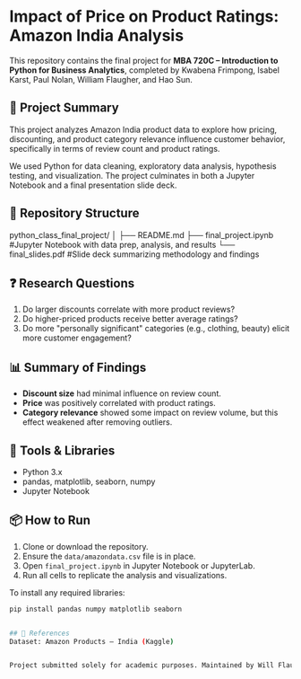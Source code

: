 # Impact of Price on Product Ratings: Amazon India Analysis

This repository contains the final project for **MBA 720C – Introduction to Python for Business Analytics**, completed by Kwabena Frimpong, Isabel Karst, Paul Nolan, William Flaugher, and Hao Sun.

## 📌 Project Summary

This project analyzes Amazon India product data to explore how pricing, discounting, and product category relevance influence customer behavior, specifically in terms of review count and product ratings.

We used Python for data cleaning, exploratory data analysis, hypothesis testing, and visualization. The project culminates in both a Jupyter Notebook and a final presentation slide deck.

## 📁 Repository Structure

python_class_final_project/
│
├── README.md
├── final_project.ipynb #Jupyter Notebook with data prep, analysis, and results
└── final_slides.pdf #Slide deck summarizing methodology and findings


## ❓ Research Questions

1. Do larger discounts correlate with more product reviews?
2. Do higher-priced products receive better average ratings?
3. Do more "personally significant" categories (e.g., clothing, beauty) elicit more customer engagement?

## 📊 Summary of Findings

- **Discount size** had minimal influence on review count.
- **Price** was positively correlated with product ratings.
- **Category relevance** showed some impact on review volume, but this effect weakened after removing outliers.

## 🧰 Tools & Libraries

- Python 3.x
- pandas, matplotlib, seaborn, numpy
- Jupyter Notebook

## 📦 How to Run

1. Clone or download the repository.
2. Ensure the `data/amazondata.csv` file is in place.
3. Open `final_project.ipynb` in Jupyter Notebook or JupyterLab.
4. Run all cells to replicate the analysis and visualizations.

To install any required libraries:

```bash
pip install pandas numpy matplotlib seaborn


## 📎 References
Dataset: Amazon Products – India (Kaggle)


Project submitted solely for academic purposes. Maintained by Will Flaugher.